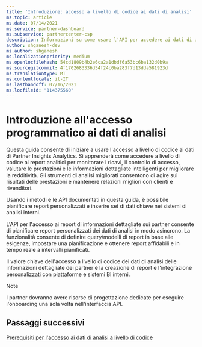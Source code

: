 ```yaml
---
title: 'Introduzione: accesso a livello di codice ai dati di analisi'
ms.topic: article
ms.date: 07/14/2021
ms.service: partner-dashboard
ms.subservice: partnercenter-csp
description: Informazioni su come usare l'API per accedere ai dati di analisi delle informazioni dettagliate dei partner.
author: shganesh-dev
ms.author: shganesh
ms.localizationpriority: medium
ms.openlocfilehash: 54cd1809b4b2e6ca2a1dbdf6a53bc6ba132d0b9a
ms.sourcegitcommit: 4f1702683336d54f24c0ba283f7d13dda581923d
ms.translationtype: MT
ms.contentlocale: it-IT
ms.lasthandoff: 07/16/2021
ms.locfileid: "114375560"
---
```

# <a name="get-started-with-programmatic-access-to-analytics-data"></a>Introduzione all'accesso programmatico ai dati di analisi

Questa guida consente di iniziare a usare l'accesso a livello di codice ai dati di Partner Insights Analytics. Si apprenderà come accedere a livello di codice ai report analitici per monitorare i ricavi, il controllo di accesso, valutare le prestazioni e le informazioni dettagliate intelligenti per migliorare la redditività. Gli strumenti di analisi migliorati consentono di agire sui risultati delle prestazioni e mantenere relazioni migliori con clienti e rivenditori.  

Usando i metodi e le API documentati in questa guida, è possibile pianificare report personalizzati e inserire set di dati chiave nei sistemi di analisi interni.

L'API per l'accesso ai report di informazioni dettagliate sui partner consente di pianificare report personalizzati dei dati di analisi in modo asincrono. La funzionalità consente di definire query/modelli di report in base alle esigenze, impostare una pianificazione e ottenere report affidabili e in tempo reale a intervalli pianificati.

Il valore chiave dell'accesso a livello di codice dei dati di analisi delle informazioni dettagliate dei partner è la creazione di report e l'integrazione personalizzati con piattaforme e sistemi BI interni.

> [!NOTE]
> I partner dovranno avere risorse di progettazione dedicate per eseguire l'onboarding una sola volta nell'interfaccia API.

## <a name="next-steps"></a>Passaggi successivi

[Prerequisiti per l'accesso ai dati di analisi a livello di codice](insights-programmatic-prerequisites.md)